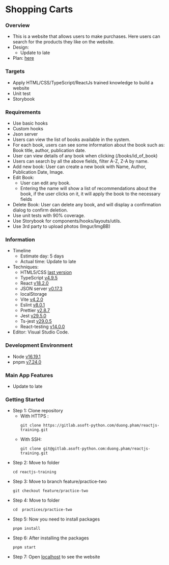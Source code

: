 # Shopping Carts

### Overview

- This is a website that allows users to make purchases. Here users can search for the products they like on the website.
- Design:
  - Update to late
- Plan: [here](https://docs.google.com/document/d/1L8bW_gIywHV7WLzioBdiIE2B84k7C-ftIM69KlJyE7g/edit?usp=sharing)

### Targets

- Apply HTML/CSS/TypeScript/ReactJs trained knowledge to build a website
- Unit test
- Storybook

### Requirements

- Use basic hooks
- Custom hooks
- Json server
- Users can view the list of books available in the system.
- For each book, users can see some information about the book such as: Book title, author, publication date.
- User can view details of any book when clicking (/books/id_of_book)
- Users can search by all the above fields, filter A-Z, Z-A by name.
- Add new book: User can create a new book with Name, Author, Publication Date, Image.
- Edit Book:
  - User can edit any book.
  - Entering the name will show a list of recommendations about the book, if the user clicks on it, it will apply the book to the necessary fields
- Delete Book: User can delete any book, and will display a confirmation dialog to confirm deletion.
- Use unit tests with 90% coverage.
- Use Storybook for components/hooks/layouts/utils.
- Use 3rd party to upload photos (Imgur/ImgBB)

### Information

- Timeline
  - Estimate day: 5 days
  - Actual time: Update to late
- Techniques:
  - HTML5/CSS [last version](https://html.spec.whatwg.org/multipage/)
  - TypeScript [v4.9.5](https://vitejs.dev/guide/#scaffolding-your-first-vite-project)
  - React [v18.2.0](https://reactjs.org/blog/2022/03/08/react-18-upgrade-guide.html)
  - JSON server [v0.17.3](https://www.npmjs.com/package/json-server)
  - localStorage
  - Vite [v4.2.0](https://vitejs.dev/guide/#scaffolding-your-first-vite-project)
  - Eslint [v8.0.1](https://eslint.org/docs/latest/use/getting-started#quick-start)
  - Prettier [v2.8.7](https://prettier.io/docs/en/install.html)
  - Jest [v29.5.0](https://jestjs.io/docs/getting-started)
  - Ts-jest [v29.0.5](https://kulshekhar.github.io/ts-jest/docs/getting-started/installation)
  - React-testing [v14.0.0](https://testing-library.com/docs/react-testing-library/intro/)
- Editor: Visual Studio Code.

### Development Environment

- Node [v16.19.1](https://nodejs.org/en/)
- pnpm [v7.24.0](https://pnpm.io/installation)

### Main App Features

- Update to late

### Getting Started

- Step 1: Clone repository
  - With HTTPS :
    ```
    git clone https://gitlab.asoft-python.com/duong.pham/reactjs-training.git
    ```
  - With SSH:
    ```
    git clone git@gitlab.asoft-python.com:duong.pham/reactjs-training.git
    ```
- Step 2: Move to folder
  ```
  cd reactjs-training
  ```
- Step 3: Move to branch feature/practice-two
  ```
  git checkout feature/practice-two
  ```
- Step 4: Move to folder
  ```
  cd  practices/practice-two
  ```
- Step 5: Now you need to install packages
  ```
  pnpm install
  ```
- Step 6: After installing the packages
  ```
  pnpm start
  ```
- Step 7: Open [localhost](http://localhost:5173/books) to see the website
